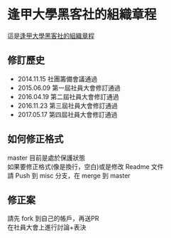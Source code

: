 # 逢甲大學黑客社的組織章程
這是[逢甲大學黑客社的組織章程](rules.md)

## 修訂歷史
* 2014.11.15 社團籌備會議通過
* 2015.06.09 第一屆社員大會修訂通過
* 2016.04.19 第二屆社員大會修訂通過  
* 2016.11.23 第三屆社員大會修訂通過  
* 2017.05.17 第四屆社員大會修訂通過   

## 如何修正格式
master 目前是處於保護狀態  
如果要修正格式(像是換行，空白)或是修改 Readme 文件  
請 Push 到 misc 分支，在 merge 到 master

## 修正案
請先 fork 到自己的帳戶，再送PR  
在社員大會上進行討論+表決
